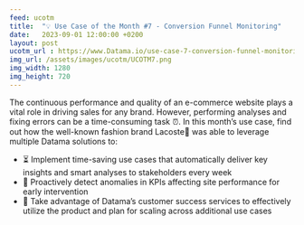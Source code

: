```yaml
---
feed: ucotm
title:  "💡 Use Case of the Month #7 - Conversion Funnel Monitoring"
date:   2023-09-01 12:00:00 +0200
layout: post
ucotm_url : https://www.Datama.io/use-case-7-conversion-funnel-monitoring/
img_url: /assets/images/ucotm/UCOTM7.png
img_width: 1280
img_height: 720
---
```



The continuous performance and quality of an e-commerce website plays a vital role in driving sales for any brand. However, performing analyses and fixing errors can be a time-consuming task ⏰. In this month’s use case, find out how the well-known fashion brand Lacoste🐊 was able to leverage multiple Datama solutions to:

* ⏳ Implement time-saving use cases that automatically deliver key insights and smart analyses to stakeholders every week
* 🚨 Proactively detect anomalies in KPIs affecting site performance for early intervention
* 🌱 Take advantage of Datama’s customer success services to effectively utilize the product and plan for scaling across additional use cases




